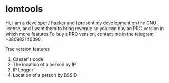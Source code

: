 # lomtools


Hi, I am a developer / hacker and I present my development on the GNU license, and I want them to bring revenue so you can buy an PRO version in which more features.To buy a PRO version, contact me in the telegram +380982140390.

Free version features
1) Caesar's code
2) The location of a person by IP
3) IP Logger
4) Location of a person by BSSID

